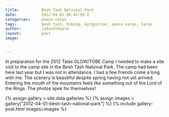 ```yaml
---
title:			Besh Tash National Park
date:			2012-04-01 06:42:50 Z
categories:		peace corps
tags:			besh tash, hiking, kyrgyzstan, peace corps, talas
author:			judsonlmoore
layout:			post
image:			


---
```


In preparation for the 2012 Talas GLOW/TOBE Camp I needed to make a site visit to the camp site in the Besh Tash National Park. The camp had been here last year but I was not in attendance. I had a few friends come a long with me. The scenery is beautiful despite spring having not yet arrived. Entering the mouth of the mountains feels like something out of the Lord of the Rings. The photos spek for themselves!

{% assign gallery = site.data.galleries %}
{% assign images = gallery["2012-04-01-besh-tash-national-park"] %}
{% include gallery-post.html images=images %}
